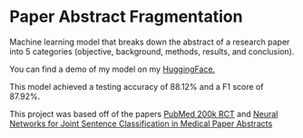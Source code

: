 # Paper Abstract Fragmentation
Machine learning model that breaks down the abstract of a research paper into 5 categories (objective, background, methods, results, and conclusion).

You can find a demo of my model on my [HuggingFace.](https://huggingface.co/spaces/RyanTietjen/Food_Classification_PyTorch)

This model achieved a testing accuracy of 88.12% and a F1 score of 87.92%.

This project was based off of the papers [PubMed 200k RCT](https://arxiv.org/pdf/1710.06071) and [Neural Networks for Joint Sentence Classification in Medical Paper Abstracts](https://arxiv.org/pdf/1612.05251)

